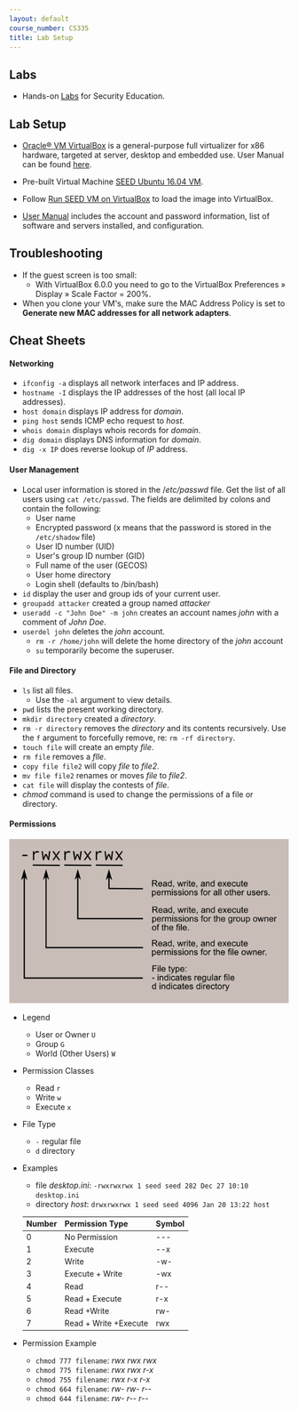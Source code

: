```yaml
---
layout: default
course_number: CS335
title: Lab Setup
---
```


Labs
-----------------------------------
- Hands-on [Labs](http://www.cis.syr.edu/~wedu/seed/Labs_16.04/) for Security Education.

Lab Setup
-----------------------------------
- [Oracle® VM VirtualBox](https://www.virtualbox.org/wiki/Downloads) is a general-purpose full virtualizer for x86 hardware, targeted at server, desktop and embedded use. User Manual can be found [here](https://www.virtualbox.org/manual/).

-  Pre-built Virtual Machine [SEED Ubuntu 16.04 VM](https://drive.google.com/file/d/12l8OO3PXHjUsf9vfjkAf7-I6bsixvMUa/view?usp=sharing).

- Follow [Run SEED VM on VirtualBox](http://www.cis.syr.edu/~wedu/seed/Labs_16.04/Documents/SEEDVM_VirtualBoxManual.pdf) to load the image into VirtualBox.

- [User Manual](http://www.cis.syr.edu/~wedu/seed/Documentation/Ubuntu16_04_VM/Ubuntu16_04_VM_Manual.pdf) includes the account and password information, list of software and servers installed, and configuration.

Troubleshooting
-----------------------------------
- If the guest screen is too small:
  - With VirtualBox 6.0.0 you need to go to the VirtualBox Preferences » Display » Scale Factor = 200%.
- When you clone your VM's, make sure the MAC Address Policy is set to __Generate new MAC addresses for all network adapters__.

Cheat Sheets
-----------------------------------
#### Networking
- ```ifconfig -a``` displays all network interfaces and IP address.
- ```hostname -I``` displays the IP addresses of the host (all local IP addresses).
- ```host domain``` displays IP address for _domain_.
- ```ping host``` sends ICMP echo request to _host_.
- ```whois domain``` displays whois records for _domain_.
- ```dig domain``` displays DNS information for _domain_.
- ```dig -x IP``` does reverse lookup of _IP_ address.  

#### User Management
- Local user information is stored in the /_etc/passwd_ file. Get the list of all users using ```cat /etc/passwd```. The fields are delimited by colons and contain the following:
  - User name
  - Encrypted password (x means that the password is stored in the ```/etc/shadow``` file)
  - User ID number (UID)
  - User's group ID number (GID)
  - Full name of the user (GECOS)
  - User home directory
  - Login shell (defaults to /bin/bash)
- ```id``` display the user and group ids of your current user.
- ```groupadd attacker``` created a group named _attacker_
- ```useradd -c "John Doe" -m john``` creates an account names _john_ with a comment of _John Doe_.
- ```userdel john``` deletes the _john_ account.
  - ```rm -r /home/john``` will delete the home directory of the _john_ account
  - ```su``` temporarily become the superuser.

#### File and Directory
- ```ls``` list all files.
  - Use the ```-al``` argument to view details.
- ```pwd``` lists the present working directory.
- ```mkdir directory``` created a _directory_.
- ```rm -r directory``` removes the _directory_ and its contents recursively. Use the ```f``` argument to forcefully remove, re: ```rm -rf directory```.
- ```touch file``` will create an empty _file_.
- ```rm file``` removes a _flle_.
- ```copy file file2``` will copy _file_ to _file2_.
- ```mv file file2``` renames or moves _file_ to _file2_.
- ```cat file``` will display the contests of _file_.
- _chmod_ command is used to change the permissions of a file or directory.

#### Permissions
![](images/file_permissions.png "File Permissions")

- Legend
  - User or Owner ```U```
  - Group ```G```
  - World (Other Users) ```W```
- Permission Classes
  - Read ```r```
  - Write ```w```
  - Execute ```x```
- File Type
  - ```-``` regular file
  - ```d``` directory
- Examples
  - file _desktop.ini_: ```-rwxrwxrwx 1 seed seed 282 Dec 27 10:10 desktop.ini```
  - directory _host_: ```drwxrwxrwx 1 seed seed 4096 Jan 20 13:22 host```

  Number | Permission Type | Symbol |
  -------|-----------------|--------|
  0	     | No Permission   | ---     |
  1	     | Execute         | --x
  2      | Write	         | -w-
  3	     | Execute + Write | -wx
  4 	   | Read	           | r--
  5	     | Read + Execute	 | r-x
  6	     | Read +Write  	 | rw-
  7	     | Read + Write +Execute	| rwx
- Permission Example  
  - ```chmod 777 filename```: _rwx rwx rwx_
  - ```chmod 775 filename```: _rwx rwx r-x_
  - ```chmod 755 filename```: _rwx r-x r-x_
  - ```chmod 664 filename```: _rw- rw- r--_
  - ```chmod 644 filename```: _rw- r-- r--_

